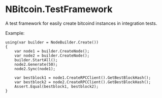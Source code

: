 # NBitcoin.TestFramework
A test framework for easily create bitcoind instances in integration tests.

Example:
```
using(var builder = NodeBuilder.Create())
{
	var node1 = builder.CreateNode();
	var node2 = builder.CreateNode();
	builder.StartAll();
	node2.Generate(50);
	node2.Sync(node1);

	var bestblock1 = node1.CreateRPCClient().GetBestBlockHash();
	var bestblock2 = node2.CreateRPCClient().GetBestBlockHash();
	Assert.Equal(bestblock1, bestblock2);
}
```
